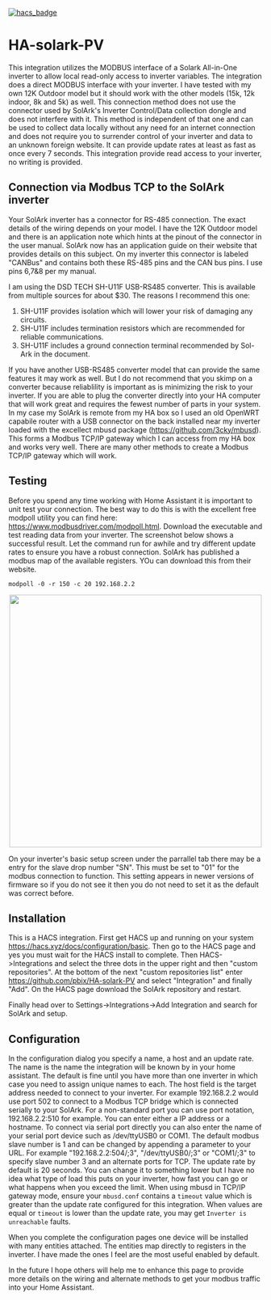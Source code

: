 [![hacs_badge](https://img.shields.io/badge/HACS-Custom-orange.svg)](https://github.com/custom-components/hacs) 
# HA-solark-PV
This integration utilizes the MODBUS interface of a Solark All-in-One inverter to allow local read-only access to inverter variables.  The integration does a direct MODBUS interface with your inverter.  I have tested with my own 12K Outdoor model but it should work with the other models (15k, 12k indoor, 8k and 5k) as well.  This connection method does not use the connector used by SolArk's Inverter Control/Data collection dongle and does not interfere with it.  This method is independent of that one and can be used to collect data locally without any need for an internet connection and does not require you to surrender control of your inverter and data to an unknown foreign website.  It can provide update rates at least as fast as once every 7 seconds.  This integration provide read access to your inverter, no writing is provided.

## Connection via Modbus TCP to the SolArk inverter
Your SolArk inverter has a connector for RS-485 connection.  The exact details of the wiring depends on your model.  I have the 12K Outdoor model and there is an application note which hints at the pinout of the connector in the user manual.  SolArk now has an application guide on their website that provides details on this subject.  On my inverter this connector is labeled "CANBus" and contains both these RS-485 pins and the CAN bus pins.  I use pins 6,7&8 per my manual.

I am using the DSD TECH SH-U11F USB-RS485 converter. This is available from multiple sources for about $30. The reasons I recommend this one:
1) SH-U11F provides isolation which will lower your risk of damaging any circuits.
2) SH-U11F includes termination resistors which are recommended for reliable communications.
3) SH-U11F includes a ground connection terminal recommended by Sol-Ark in the document.

If you have another USB-RS485 converter model that can provide the same features it may work as well.  But I do not recommend that you skimp on a converter because reliablility is important as is minimizing the risk to your inverter.  If you are able to plug the converter directly into your HA computer that will work great and requires the fewest number of parts in your system.  In my case my SolArk is remote from my HA box so I used an old OpenWRT capabile router with a USB connector on the back installed near my inverter loaded with the excellect mbusd package (https://github.com/3cky/mbusd).  This forms a Modbus TCP/IP gateway which I can access from my HA box and works very well.  There are many other methods to create a Modbus TCP/IP gateway which will work.

## Testing
Before you spend any time working with Home Assistant it is important to unit test your connection.  The best way to do this is with the excellent free modpoll utility you can find here: https://www.modbusdriver.com/modpoll.html.  Download the executable and test reading data from your inverter.  The screenshot below shows a successful result.  Let the command run for awhile and try different update rates to ensure you have a robust connection.  SolArk has published a modbus map of the available registers.  YOu can download this from their website.

<code>modpoll -0 -r 150 -c 20 192.168.2.2</code>

<p align="center">
	<img height="500" src="https://raw.githubusercontent.com/pbix/HA-solark-PV/master/imgs/modpoll.png">
</p>
On your inverter's basic setup screen under the parrallel tab there may be a entry for the slave drop number "SN".  This must be set to "01" for the modbus connection to function.  This setting appears in newer versions of firmware so if you do not see it then you do not need to set it as the default was correct before.

## Installation
This is a HACS integration.  First get HACS up and running on your system https://hacs.xyz/docs/configuration/basic.  Then go to the HACS page and yes you must wait for the HACS install to complete.  Then HACS->Integrations and select the three dots in the upper right and then "custom repositories".  At the bottom of the next "custom repositories list" enter https://github.com/pbix/HA-solark-PV and select "Integration" and finally "Add".  On the HACS page download the SolArk repository and restart.

Finally head over to Settings->Integrations->Add Integration and search for SolArk and setup.

## Configuration
In the configuration dialog you specify a name, a host and an update rate.  The name is the name the integration will be known by in your home assistant.  The default is fine until you have more than one inverter in which case you need to assign unique names to each.  The host field is the target address needed to connect to your inverter.  For example 192.168.2.2 would use port 502 to connect to a Modbus TCP bridge which is connected serially to your SolArk.  For a non-standard port you can use port notation, 192.168.2.2:510 for example.  You can enter either a IP address or a hostname.  To connect via serial port directly you can also enter the name of your serial port device such as /dev/ttyUSB0 or COM1.  The default modbus slave number is 1 and can be changed by appending a parameter to your URL.  For example "192.168.2.2:504/;3", "/dev/ttyUSB0/;3" or "COM1/;3" to specify slave number 3 and an alternate ports for TCP.  The update rate by default is 20 seconds.  You can change it to something lower but I have no idea what type of load this puts on your inverter, how fast you can go or what happens when you exceed the limit. When using mbusd in TCP/IP gateway mode, ensure your `mbusd.conf` contains a `timeout` value which is greater than the update rate configured for this integration. When values are equal or `timeout` is lower than the update rate, you may get `Inverter is unreachable` faults.

When you complete the configuration pages one device will be installed with many entities attached.  The entities map directly to registers in the inverter.  I have made the ones I feel are the most useful enabled by default.

In the future I hope others will help me to enhance this page to provide more details on the wiring and alternate methods to get your modbus traffic into your Home Assistant.



